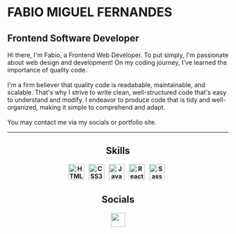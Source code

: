 # FABIO MIGUEL FERNANDES
## Frontend Software Developer

<span align="center">Hi there, I'm Fabio, a Frontend Web Developer. To put simply, I'm passionate about web design and development! On my coding journey, I've learned the importance of quality code.
<br/> <br/> 
I'm a firm believer that quality code is readabable, maintainable, and scalable. That's why I strive to write clean, well-structured code that's easy to understand and modify. I endeavor to produce code that is tidy and well-organized, making it simple to comprehend and adapt. 
<br/> <br/> 
You may contact me via my socials or portfolio site.
</span>
<hr />
<h2 align="center">Skills</h2>
<p align="center">
 <b>
  <a href="https://developer.mozilla.org/en-US/docs/Glossary/HTML5" target="_blank" rel="noreferrer"><img src="https://raw.githubusercontent.com/danielcranney/readme-generator/main/public/icons/skills/html5-colored.svg" width="36" height="36" alt="HTML5" /></a> &nbsp;
<a href="https://www.w3.org/TR/CSS/#css" target="_blank" rel="noreferrer"><img src="https://raw.githubusercontent.com/danielcranney/readme-generator/main/public/icons/skills/css3-colored.svg" width="36" height="36" alt="CSS3" /></a> &nbsp;
 <a href="https://developer.mozilla.org/en-US/docs/Web/JavaScript" target="_blank" rel="noreferrer"><img src="https://raw.githubusercontent.com/danielcranney/readme-generator/main/public/icons/skills/javascript-colored.svg" width="36" height="36" alt="JavaScript" /></a> &nbsp;
<a href="https://reactjs.org/" target="_blank" rel="noreferrer"><img src="https://raw.githubusercontent.com/danielcranney/readme-generator/main/public/icons/skills/react-colored.svg" width="36" height="36" alt="React" /></a> &nbsp; <a href="https://sass-lang.com/" target="_blank" rel="noreferrer"><img src="https://raw.githubusercontent.com/danielcranney/readme-generator/main/public/icons/skills/sass-colored.svg" width="36" height="36" alt="Sass" /></a> &nbsp; 
</b>
<h2 align="center">Socials</h2>
<p align="center">
 <b>
  <a href="https://www.linkedin.com/in/fabio-miguel-754a04272/" target="_blank" rel="noreferrer"><img src="https://raw.githubusercontent.com/danielcranney/readme-generator/main/public/icons/socials/linkedin.svg" width="32" height="32" /></a> </p>
  </b>
</p>



